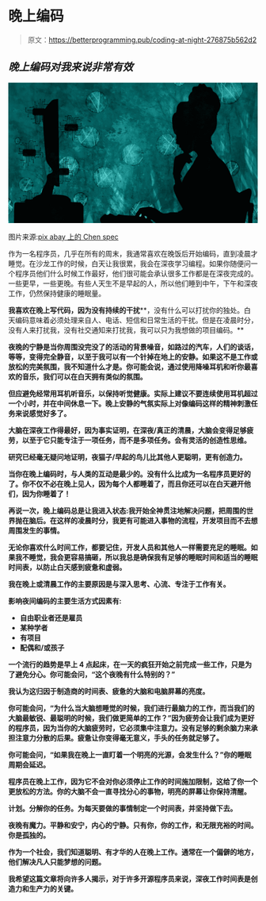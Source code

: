 # 晚上编码

> 原文：<https://betterprogramming.pub/coding-at-night-276875b562d2>

## *晚上编码对我来说非常有效*

![](img/67fa33e6bb973fb2ec2f7dc3549ecae0.png)

图片来源:[pix abay 上的 Chen spec](https://pixabay.com/illustrations/woman-computer-work-working-5576945/)

作为一名程序员，几乎在所有的周末，我通常喜欢在晚饭后开始编码，直到凌晨才睡觉。在沙龙工作的时候，白天让我很累，我会在深夜学习编程。如果你随便问一个程序员他们什么时候工作最好，他们很可能会承认很多工作都是在深夜完成的。一些更早，一些更晚。有些人天生不是早起的人，所以他们睡到中午，下午和深夜工作，仍然保持健康的睡眠量。

**我喜欢在晚上写代码，因为没有持续的干扰****，没有什么可以打扰你的独处。白天编码意味着必须处理来自人、电话、短信和日常生活的干扰。但是在凌晨时分，没有人来打扰我，没有社交通知来打扰我，我可以只为我想做的项目编码。**

**夜晚的宁静是当你周围没完没了的活动的背景噪音，如路过的汽车，人们的谈话，等等，变得完全静音，以至于我可以有一个针掉在地上的安静。如果这不是工作或放松的完美氛围，我不知道什么才是。你可能会说，通过使用降噪耳机和听你最喜欢的音乐，我们可以在白天拥有类似的氛围。**

**但应避免经常用耳机听音乐，以保持听觉健康。实际上建议不要连续使用耳机超过一个小时，并在中间休息一下。晚上安静的气氛实际上对像编码这样的精神刺激任务来说感觉好多了。**

**大脑在深夜工作得最好，因为事实证明，在深夜/真正的清晨，大脑会变得足够疲劳，以至于它只能专注于一项任务，而不是多项任务。会有灵活的创造性思维。**

**研究已经毫无疑问地证明，夜猫子/早起的鸟儿比其他人更聪明，更有创造力。**

**当你在晚上编码时，与人类的互动是最少的。没有什么比成为一名程序员更好的了。你不仅不必在晚上见人，因为每个人都睡着了，而且你还可以在白天避开他们，因为你睡着了！**

**再说一次，晚上编码总是让我进入状态:我开始全神贯注地解决问题，把周围的世界抛在脑后。在这样的凌晨时分，我更有可能进入事物的流程，开发项目而不去想周围发生的事情。**

**无论你喜欢什么时间工作，都要记住，开发人员和其他人一样需要充足的睡眠。如果我不睡觉，我会更容易搞砸，所以我总是确保我有足够的睡眠时间和适当的睡眠时间表，以防止白天感到疲惫和虚弱。**

**我在晚上或清晨工作的主要原因是与深入思考、心流、专注于工作有关。**

****影响夜间编码的主要生活方式因素有:****

*   **自由职业者还是雇员**
*   **某种学者**
*   **有项目**
*   **配偶和/或孩子**

**一个流行的趋势是早上 4 点起床，在一天的疯狂开始之前完成一些工作，只是为了避免分心。你可能会问，“这个夜晚有什么特别的？”**

**我认为这归因于制造商的时间表、疲惫的大脑和电脑屏幕的亮度。**

**你可能会问，“为什么当大脑想睡觉的时候，我们进行最脑力的工作，而当我们的大脑最敏锐、最聪明的时候，我们做更简单的工作？”因为疲劳会让我们成为更好的程序员，因为当你的大脑疲劳时，它必须集中注意力。没有足够的剩余脑力来承担注意力分散的后果。疲惫让你变得毫无意义，手头的任务就足够了。**

**你可能会问，“如果我在晚上一直盯着一个明亮的光源，会发生什么？”你的睡眠周期会延迟。**

**程序员在晚上工作，因为它不会对你必须停止工作的时间施加限制，这给了你一个更放松的方法。你的大脑不会一直寻找分心的事物，明亮的屏幕让你保持清醒。**

**计划。分解你的任务。为每天要做的事情制定一个时间表，并坚持做下去。**

**夜晚有魔力。平静和安宁，内心的宁静。只有你，你的工作，和无限充裕的时间。你是孤独的。**

**作为一个社会，我们知道聪明、有才华的人在晚上工作。通常在一个偏僻的地方，他们解决凡人只能梦想的问题。**

**我希望这篇文章将向许多人揭示，对于许多开源程序员来说，深夜工作时间表是创造力和生产力的关键。**